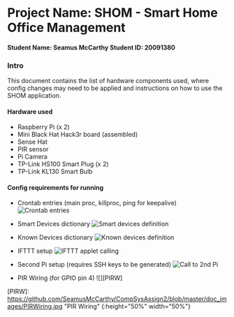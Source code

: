 # Project Name: SHOM - Smart Home Office Management 
#### Student Name: Seamus McCarthy   Student ID: 20091380

### Intro

This document contains the list of hardware components used, where config changes may need to be applied and instructions on how to use the SHOM application.

#### Hardware used
- Raspberry Pi (x 2)
- Mini Black Hat Hack3r board (assembled)
- Sense Hat
- PIR sensor
- Pi Camera
- TP-Link HS100 Smart Plug (x 2)
- TP-Link KL130 Smart Bulb

#### Config requirements for running

- Crontab entries (main proc, killproc, ping for keepalive)
![][CRON]

- Smart Devices dictionary
![][SD]
- Known Devices dictionary
![][KD]

- IFTTT setup
![][IFTTT]

- Second Pi setup (requires SSH keys to be generated)
![][2ndPI]

- PIR Wiring (for GPIO pin 4)
![][PIRW]

[KD]: https://github.com/SeamusMcCarthy/CompSysAssign2/blob/master/doc_images/KnownDevices.jpg "Known devices definition"
[SD]: https://github.com/SeamusMcCarthy/CompSysAssign2/blob/master/doc_images/SmartDevices.jpg "Smart devices definition"
[IFTTT]: https://github.com/SeamusMcCarthy/CompSysAssign2/blob/master/doc_images/IFTTT.jpg "IFTTT applet calling"
[2ndPI]: https://github.com/SeamusMcCarthy/CompSysAssign2/blob/master/doc_images/SecondPi.jpg "Call to 2nd Pi"
[CRON]: https://github.com/SeamusMcCarthy/CompSysAssign2/blob/master/doc_images/crontab.jpg "Crontab entries"
[PIRW]: https://github.com/SeamusMcCarthy/CompSysAssign2/blob/master/doc_images/PIRWiring.jpg "PIR Wiring" {:height="50%" width="50%"}
